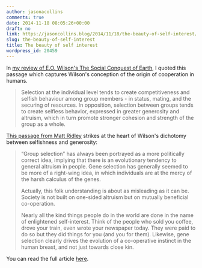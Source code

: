 ```yaml
---
author: jasonacollins
comments: true
date: 2014-11-18 08:05:26+00:00
draft: no
link: https://jasoncollins.blog/2014/11/18/the-beauty-of-self-interest/
slug: the-beauty-of-self-interest
title: The beauty of self interest
wordpress_id: 20459
---
```


In [my review of E.O. Wilson's The Social Conquest of Earth](https://jasoncollins.blog/2014/11/17/e-o-wilsons-the-social-conquest-of-earth/), I quoted this passage which captures Wilson's conception of the origin of cooperation in humans.


<blockquote>Selection at the individual level tends to create competitiveness and selfish behaviour among group members - in status, mating, and the securing of resources. In opposition, selection between groups tends to create selfless behavior, expressed in greater generosity and altruism, which in turn promote stronger cohesion and strength of the group as a whole.</blockquote>


[This passage from Matt Ridley](http://www.rationaloptimist.com/blog/ants,-altruism-and-self-sacrifice.aspx) strikes at the heart of Wilson's dichotomy between selfishness and generosity:


<blockquote>“Group selection” has always been portrayed as a more politically correct idea, implying that there is an evolutionary tendency to general altruism in people. Gene selection has generally seemed to be more of a right-wing idea, in which individuals are at the mercy of the harsh calculus of the genes.

Actually, this folk understanding is about as misleading as it can be. Society is not built on one-sided altruism but on mutually beneficial co-operation.

Nearly all the kind things people do in the world are done in the name of enlightened self-interest. Think of the people who sold you coffee, drove your train, even wrote your newspaper today. They were paid to do so but they did things for you (and you for them). Likewise, gene selection clearly drives the evolution of a co-operative instinct in the human breast, and not just towards close kin.</blockquote>


You can read the full article [here](http://www.rationaloptimist.com/blog/ants,-altruism-and-self-sacrifice.aspx).
